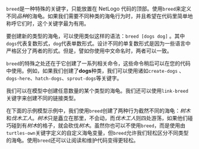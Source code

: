 ﻿`breed`是一种特殊的关键字，只能放置在 NetLogo 代码的顶部。使用`breed`来定义不同*品种*的海龟。如果我们需要不同种类的海龟行为时，并且希望在代码里简单地称呼它们时，这个关键字最为有用。

要创建新的类型的海龟，可以使用类似这样的语法：`breed [dogs dog]` 。其中`dogs`代表复数形式，`dog`代表单数形式。设计不同的单复数形式是因为一些语言中严格区分了两者的形式。但是，譬如你使用中文命名时，两者可以一致。

`breed`的特殊之处还在于它创建了一系列相关命令，这些命令稍后可以在您的代码中使用。例如，如果我们创建了**dogs**种类，我们可以使用诸如`create-dogs` 、 `dogs-here`、`hatch-dogs`、`sprout-dogs`等关键字。

我们可以在模型中创建任意数量的某个类型的海龟。我们还可以使用`link-breed`关键字来创建不同的链接类型。

在下面的示例模型示例中，我们使用`breed`创建了两种行为截然不同的海龟：*树木*和*伐木工人*。*树木*只是矗立在那里，不会动，而*伐木工人*则四处游荡，如果他们碰巧碰到有*树木*的格子，就会砍伐*树木*。虽然你也可以不使用`breed`，而是使用由`turtles-own`关键字定义的自定义海龟变量，但`breed`允许我们轻松区分不同类型的海龟。使用`breed`还可以让阅读和维护代码变得更轻松。
